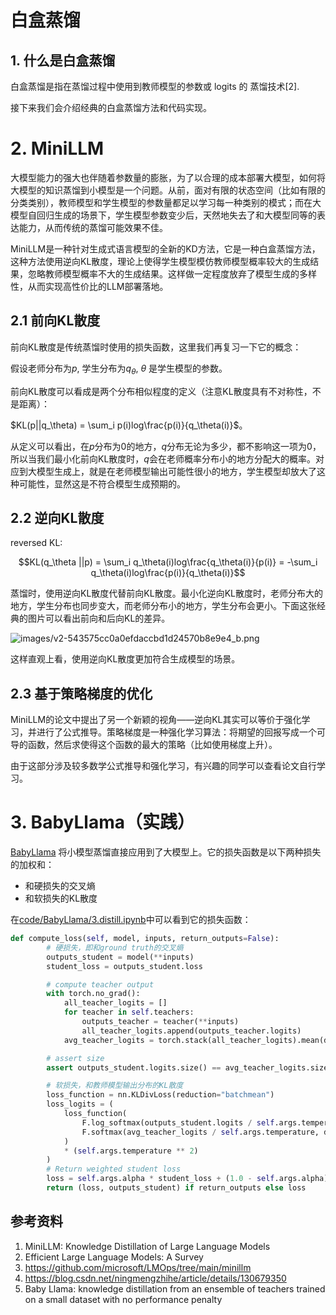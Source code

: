 # 白盒蒸馏

## 1. 什么是白盒蒸馏
白盒蒸馏是指在蒸馏过程中使用到教师模型的参数或 logits 的 蒸馏技术[2].

接下来我们会介绍经典的白盒蒸馏方法和代码实现。


# 2. MiniLLM

大模型能力的强大也伴随着参数量的膨胀，为了以合理的成本部署大模型，如何将大模型的知识蒸馏到小模型是一个问题。从前，面对有限的状态空间（比如有限的分类类别），教师模型和学生模型的参数量都足以学习每一种类别的模式；而在大模型自回归生成的场景下，学生模型参数变少后，天然地失去了和大模型同等的表达能力，从而传统的蒸馏可能效果不佳。

MiniLLM是一种针对生成式语言模型的全新的KD方法，它是一种白盒蒸馏方法，这种方法使用逆向KL散度，理论上使得学生模型模仿教师模型概率较大的生成结果，忽略教师模型概率不大的生成结果。这样做一定程度放弃了模型生成的多样性，从而实现高性价比的LLM部署落地。

## 2.1 前向KL散度
前向KL散度是传统蒸馏时使用的损失函数，这里我们再复习一下它的概念：

假设老师分布为$p$, 学生分布为$q_\theta$, $\theta$ 是学生模型的参数。

前向KL散度可以看成是两个分布相似程度的定义（注意KL散度具有不对称性，不是距离）：

$KL(p||q_\theta) = \sum_i p(i)log\frac{p(i)}{q_\theta(i)}$。

<!-- 一般都要最小化KL散度。 -->

从定义可以看出，在$p$分布为$0$的地方，$q$分布无论为多少，都不影响这一项为$0$，所以当我们最小化前向KL散度时，$q$会在老师概率分布小的地方分配大的概率。对应到大模型生成上，就是在老师模型输出可能性很小的地方，学生模型却放大了这种可能性，显然这是不符合模型生成预期的。

## 2.2 逆向KL散度

reversed KL:

$$KL(q_\theta ||p) = \sum_i q_\theta(i)log\frac{q_\theta(i)}{p(i)} = -\sum_i q_\theta(i)log\frac{p(i)}{q_\theta(i)}$$

蒸馏时，使用逆向KL散度代替前向KL散度。最小化逆向KL散度时，老师分布大的地方，学生分布也同步变大，而老师分布小的地方，学生分布会更小。下面这张经典的图片可以看出前向和后向KL的差异。

![images/v2-543575cc0a0efdaccbd1d24570b8e9e4_b.png](images/v2-543575cc0a0efdaccbd1d24570b8e9e4_b.png)

这样直观上看，使用逆向KL散度更加符合生成模型的场景。



## 2.3 基于策略梯度的优化
MiniLLM的论文中提出了另一个新颖的视角——逆向KL其实可以等价于强化学习，并进行了公式推导。策略梯度是一种强化学习算法：将期望的回报写成一个可导的函数，然后求使得这个函数的最大的策略（比如使用梯度上升）。

<!-- 虽然直观上使用逆向KL散度就能更好地蒸馏模型，但实际在最优化损失函数时会遇到对短生成的偏爱以及reward hacking等问题。 -->

由于这部分涉及较多数学公式推导和强化学习，有兴趣的同学可以查看论文自行学习。

# 3. BabyLlama（实践）
[BabyLlama](http://arxiv.org/abs/2308.02019) 将小模型蒸馏直接应用到了大模型上。它的损失函数是以下两种损失的加权和：
- 和硬损失的交叉熵
- 和软损失的KL散度

在[code/BabyLlama/3.distill.ipynb](https://github.com/datawhalechina/llm-deploy/blob/main/docs/chapter2/code/BabyLlama/3.distill.ipynb)中可以看到它的损失函数：
```python
def compute_loss(self, model, inputs, return_outputs=False):
        # 硬损失，即和ground truth的交叉熵
        outputs_student = model(**inputs)
        student_loss = outputs_student.loss

        # compute teacher output
        with torch.no_grad():
            all_teacher_logits = []
            for teacher in self.teachers:
                outputs_teacher = teacher(**inputs)
                all_teacher_logits.append(outputs_teacher.logits)
            avg_teacher_logits = torch.stack(all_teacher_logits).mean(dim=0)

        # assert size
        assert outputs_student.logits.size() == avg_teacher_logits.size()

        # 软损失，和教师模型输出分布的KL散度
        loss_function = nn.KLDivLoss(reduction="batchmean")
        loss_logits = (
            loss_function(
                F.log_softmax(outputs_student.logits / self.args.temperature, dim=-1),
                F.softmax(avg_teacher_logits / self.args.temperature, dim=-1),
            )
            * (self.args.temperature ** 2)
        )
        # Return weighted student loss
        loss = self.args.alpha * student_loss + (1.0 - self.args.alpha) * loss_logits
        return (loss, outputs_student) if return_outputs else loss
```

## 参考资料
1. MiniLLM: Knowledge Distillation of Large Language Models
2. Efficient Large Language Models: A Survey
3. https://github.com/microsoft/LMOps/tree/main/minillm 
4. https://blog.csdn.net/ningmengzhihe/article/details/130679350
5. Baby Llama: knowledge distillation from an ensemble of teachers trained on a small dataset with no performance penalty